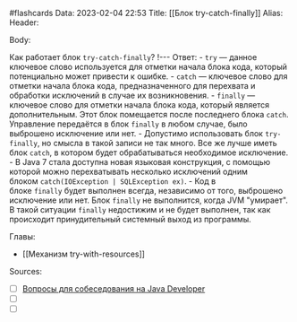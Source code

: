 #flashcards
Data: 2023-02-04 22:53
Title: [[Блок try-catch-finally]]
Alias:
Header:




Body:


Как работает блок `try-catch-finally`?
!---
Ответ:
	- `try` — данное ключевое слово используется для отметки начала блока кода, который потенциально может привести к ошибке.
	- `catch` — ключевое слово для отметки начала блока кода, предназначенного для перехвата и обработки исключений в случае их возникновения.
	- `finally` — ключевое слово для отметки начала блока кода, который является дополнительным. Этот блок помещается после последнего блока `catch`. Управление передаётся в блок `finally` в любом случае, было выброшено исключение или нет.
	- Допустимо использовать блок `try-finally`, но смысла в такой записи не так много. Все же лучше иметь блок `catch`, в котором будет обрабатываться необходимое исключение.
	- В Java 7 стала доступна новая языковая конструкция, с помощью которой можно перехватывать несколько исключений одним блоком `catch(IOException | SQLException ex)`.
	- Код в блоке `finally` будет выполнен всегда, независимо от того, выброшено исключение или нет. Блок `finally` не выполнится, когда JVM "умирает". В такой ситуации `finally` недостижим и не будет выполнен, так как происходит принудительный системный выход из программы.
<!--SR:!2023-11-03,10,630-->




Главы:
- [[Механизм try-with-resources]]


Sources:
- [ ] [Вопросы для собеседования на Java Developer](https://github.com/enhorse/java-interview/blob/master/README.md#%D0%9E%D0%9E%D0%9F)
- [ ] []()
- [ ] []()
